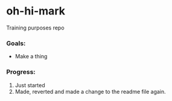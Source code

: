 # oh-hi-mark
Training purposes repo
### Goals:
- Make a thing

### Progress:

1. Just started
2. Made, reverted and made a change to the readme file again.
